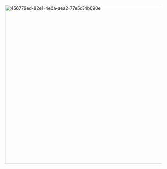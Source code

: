 <img width="512" height="512" alt="456779ed-82e1-4e0a-aea2-77e5d74b690e" src="https://github.com/user-attachments/assets/698f5901-3c53-423c-b0dc-deab40e158e9" />
